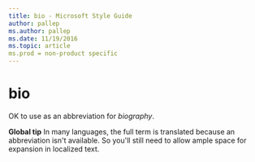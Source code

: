 ```yaml
---
title: bio - Microsoft Style Guide
author: pallep
ms.author: pallep
ms.date: 11/19/2016
ms.topic: article
ms.prod = non-product specific
---
```


# bio

OK to use as an abbreviation for *biography*.

**Global tip** In
many languages, the full term is translated because an abbreviation
isn't available. So you'll still need to allow ample space for expansion
in localized text. 
